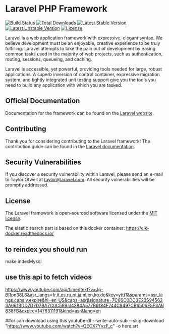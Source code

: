 # Laravel PHP Framework

[![Build Status](https://travis-ci.org/laravel/framework.svg)](https://travis-ci.org/laravel/framework)
[![Total Downloads](https://poser.pugx.org/laravel/framework/d/total.svg)](https://packagist.org/packages/laravel/framework)
[![Latest Stable Version](https://poser.pugx.org/laravel/framework/v/stable.svg)](https://packagist.org/packages/laravel/framework)
[![Latest Unstable Version](https://poser.pugx.org/laravel/framework/v/unstable.svg)](https://packagist.org/packages/laravel/framework)
[![License](https://poser.pugx.org/laravel/framework/license.svg)](https://packagist.org/packages/laravel/framework)

Laravel is a web application framework with expressive, elegant syntax. We believe development must be an enjoyable, creative experience to be truly fulfilling. Laravel attempts to take the pain out of development by easing common tasks used in the majority of web projects, such as authentication, routing, sessions, queueing, and caching.

Laravel is accessible, yet powerful, providing tools needed for large, robust applications. A superb inversion of control container, expressive migration system, and tightly integrated unit testing support give you the tools you need to build any application with which you are tasked.

## Official Documentation

Documentation for the framework can be found on the [Laravel website](http://laravel.com/docs).

## Contributing

Thank you for considering contributing to the Laravel framework! The contribution guide can be found in the [Laravel documentation](http://laravel.com/docs/contributions).

## Security Vulnerabilities

If you discover a security vulnerability within Laravel, please send an e-mail to Taylor Otwell at taylor@laravel.com. All security vulnerabilities will be promptly addressed.

## License

The Laravel framework is open-sourced software licensed under the [MIT license](http://opensource.org/licenses/MIT).


The elastic search part is based on this docker container:
https://elk-docker.readthedocs.io/

## to reindex you should run
make indexMysql


## use this api to fetch videos
https://www.youtube.com/api/timedtext?v=Jg-BRpn38L8&asr_langs=fr,it,es,ru,pt,ja,nl,en,ko,de&key=yttt1&sparams=asr_langs,caps,v,expire&hl=en_US&caps=asr&signature=7C66C0DC3E235945623A661BDD7D7D7BA7C0C599.64384A577B6184F744C9497CB6506E5F3A6838FB&expire=1476311191&kind=asr&lang=en

##or can download using this 
youtube-dl --write-auto-sub --skip-download "https://www.youtube.com/watch?v=QECX7YvzF_c" -o here.srt
